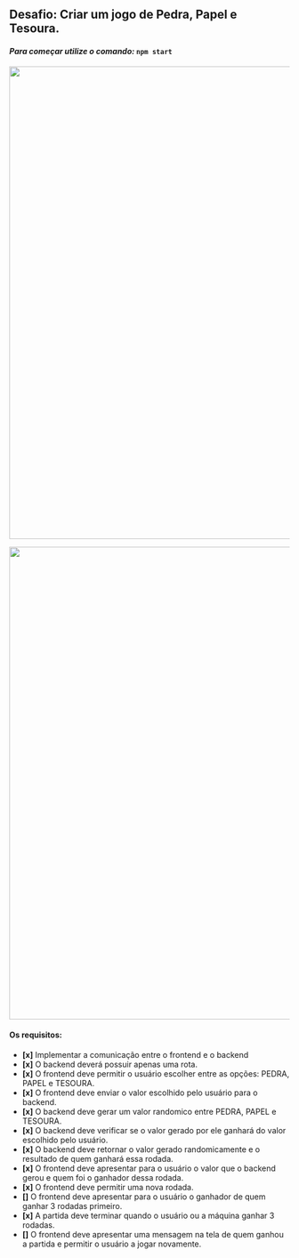 ## Desafio: Criar um jogo de Pedra, Papel e Tesoura.

#### *Para começar utilize o comando:* ``` npm start ```

<p align="center"> 
    <img width="850px" src="./public/screenshot_v1.png">
</p>

<p align="center"> 
    <img width="850px" src="./public/screenshot_v1_1.png">
</p>

#### **Os requisitos:**
- **[x]** Implementar a comunicação entre o frontend e o backend
- **[x]** O backend deverá possuir apenas uma rota.
- **[x]** O frontend deve permitir o usuário escolher entre as opções: PEDRA, PAPEL e TESOURA.
- **[x]** O frontend deve enviar o valor escolhido pelo usuário para o backend.
- **[x]** O backend deve gerar um valor randomico entre PEDRA, PAPEL e TESOURA.
- **[x]** O backend deve verificar se o valor gerado por ele ganhará do valor escolhido pelo usuário.
- **[x]** O backend deve retornar o valor gerado randomicamente e o resultado de quem ganhará essa rodada.
- **[x]** O frontend deve apresentar para o usuário o valor que o backend gerou e quem foi o ganhador dessa rodada.
- **[x]** O frontend deve permitir uma nova rodada.
- **[]** O frontend deve apresentar para o usuário o ganhador de quem ganhar 3 rodadas primeiro.
- **[x]** A partida deve terminar quando o usuário ou a máquina ganhar 3 rodadas.
- **[]** O frontend deve apresentar uma mensagem na tela de quem ganhou a partida e permitir o usuário a jogar novamente.
